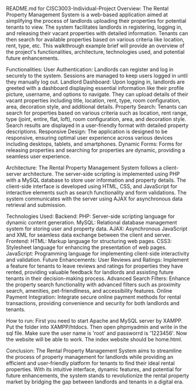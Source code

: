 README.md for CISC3003-Individual-Project
Overview:
The Rental Property Management System is a web-based application aimed at simplifying the process of landlords uploading their properties for potential tenants to view. The system facilitates landlords in registering, logging in, and releasing their vacant properties with detailed information. Tenants can then search for available properties based on various criteria like location, rent, type, etc. This walkthrough example brief will provide an overview of the project's functionalities, architecture, technologies used, and potential future enhancements.

Functionalities:
User Authentication:
Landlords can register and log in securely to the system.
Sessions are managed to keep users logged in until they manually log out.
Landlord Dashboard:
Upon logging in, landlords are greeted with a dashboard displaying essential information like their profile picture, username, and options to navigate.
They can upload details of their vacant properties including title, location, rent, type, room configuration, area, decoration style, and additional details.
Property Search:
Tenants can search for properties based on various criteria such as location, rent range, type (joint, entire, flat, loft), room configuration, area, and decoration style.
Search results are displayed in a user-friendly format with detailed property descriptions.
Responsive Design:
The application is designed to be responsive, ensuring optimal user experience across various devices including desktops, tablets, and smartphones.
Dynamic Forms:
Forms for releasing properties and searching for properties are dynamic, providing a seamless user experience.

Architecture:
The Rental Property Management System follows a client-server architecture. The server-side scripting is implemented using PHP with a MySQL database to store user information and property details. The client-side interface is developed using HTML, CSS, and JavaScript for interactive elements such as search functionality and form validations. The system communicates with the server using AJAX for asynchronous data retrieval and submission.

Technologies Used:
Backend:
PHP: Server-side scripting language for dynamic content generation.
MySQL: Relational database management system for storing user and property data.
AJAX: Asynchronous JavaScript and XML for seamless data exchange between the client and server.
Frontend:
HTML: Markup language for structuring web pages.
CSS3: Stylesheet language for enhancing the presentation of web pages.
JavaScript: Programming language for implementing client-side interactivity and validation.
Future Enhancements:
User Reviews and Ratings:
Implement a feature for tenants to leave reviews and ratings for properties they have rented, providing valuable feedback for landlords and assisting future tenants in their decision-making process.
Advanced Search Filters:
Enhance the property search functionality with advanced filters such as proximity search, amenities, pet-friendliness, and accessibility features.
Online Payment Integration:
Integrate secure online payment methods for rental transactions, providing convenience and security for both landlords and tenants.

How to run:
First you need to start Apache and MySQL server by XAMPP. Put the folder into XAMPP/htdocs. Then open phpmyadmin and write in the sql file. Make sure the user name is 'root' and passworrd is '1223456'. Now the website will be able to work. The index website should be home.html.

Conclusion:
The Rental Property Management System aims to streamline the process of property management for landlords while providing an efficient and user-friendly platform for tenants to find their ideal rental properties. With its intuitive interface, dynamic features, and potential for future enhancements, the system stands to revolutionize the rental property market by bridging the gap between landlords and tenants in a digital era.
